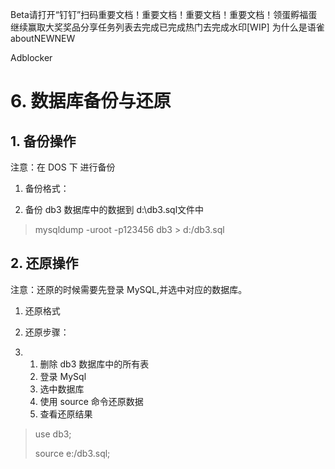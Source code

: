 Beta请打开“钉钉”扫码重要文档！重要文档！重要文档！重要文档！领蛋孵福蛋继续赢取大奖奖品分享任务列表去完成已完成热门去完成水印[WIP] 为什么是语雀aboutNEWNEW

Adblocker



# 6. 数据库备份与还原

## 1. 备份操作

注意：在 DOS 下 进行备份

1. 备份格式：





1. 备份 db3 数据库中的数据到 d:\db3.sql文件中

> mysqldump -uroot -p123456 db3 > d:/db3.sql





## 2. 还原操作

注意：还原的时候需要先登录 MySQL,并选中对应的数据库。

1. 还原格式



1. 还原步骤：

1. 1. 删除 db3 数据库中的所有表
    2. 登录 MySql
    3. 选中数据库
    4. 使用 source 命令还原数据
    5. 查看还原结果

> use db3;
>
> source e:/db3.sql;